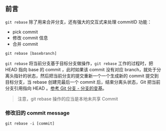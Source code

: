 ## 前言
`git rebase` 除了用来合并分支，还有强大的交互式来处理 commitID 功能：
- pick commit
- 修改 commit 信息
- 合并 commit


```
git rebase [basebranch]
```
`git rebase` 将当前分支基于目标分支做操作，`git rebase` 工作的过程时，把 HEAD 指向 base 的 commit ，此时如果该 commit 没有对应 branch，就处于分离头指针的状态，然后把当前分支的提交重新一个一个生成新的 commit 提交到目标分支，当 rebase 创建完最后一个 commit 后，结束分离头状态，Git 把当前分支引用指向 HEAD 。[参考  Git 分支 - 分支的变基](https://git-scm.com/book/zh/v1/Git-%E5%88%86%E6%94%AF-%E5%88%86%E6%94%AF%E7%9A%84%E5%8F%98%E5%9F%BA)。


> 注意，git rebase 操作的应当是本地未共享 Commit

### 修改旧的 commit message
```
git rebase -i [commit]
```